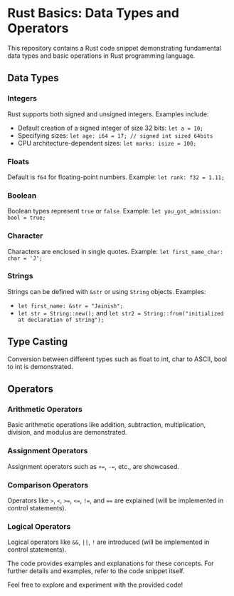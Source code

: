 # Rust Basics: Data Types and Operators

This repository contains a Rust code snippet demonstrating fundamental data types and basic operations in Rust programming language.

## Data Types

### Integers
Rust supports both signed and unsigned integers. Examples include:
- Default creation of a signed integer of size 32 bits: `let a = 10;`
- Specifying sizes: `let age: i64 = 17; // signed int sized 64bits`
- CPU architecture-dependent sizes: `let marks: isize = 100;`

### Floats
Default is `f64` for floating-point numbers. Example: `let rank: f32 = 1.11;`

### Boolean
Boolean types represent `true` or `false`. Example: `let you_got_admission: bool = true;`

### Character
Characters are enclosed in single quotes. Example: `let first_name_char: char = 'J';`

### Strings
Strings can be defined with `&str` or using `String` objects. Examples:
- `let first_name: &str = "Jainish";`
- `let str = String::new();` and `let str2 = String::from("initialized at declaration of string");`

## Type Casting
Conversion between different types such as float to int, char to ASCII, bool to int is demonstrated.

## Operators

### Arithmetic Operators
Basic arithmetic operations like addition, subtraction, multiplication, division, and modulus are demonstrated.

### Assignment Operators
Assignment operators such as `+=`, `-=`, etc., are showcased.

### Comparison Operators
Operators like `>`, `<`, `>=`, `<=`, `!=`, and `==` are explained (will be implemented in control statements).

### Logical Operators
Logical operators like `&&`, `||`, `!` are introduced (will be implemented in control statements).

The code provides examples and explanations for these concepts. For further details and examples, refer to the code snippet itself.

Feel free to explore and experiment with the provided code!

